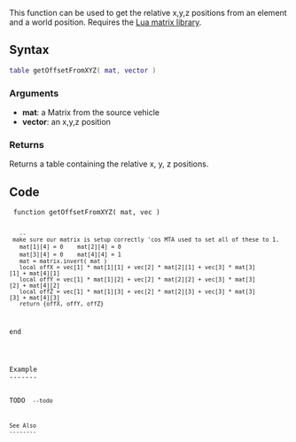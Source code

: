 <lowercasetitle></lowercasetitle>

This function can be used to get the relative x,y,z positions from an element and a world position. Requires the [Lua matrix library](/docs/Lua_matrix_library.md "wikilink").

Syntax
------

``` lua
table getOffsetFromXYZ( mat, vector )
```

### Arguments

-   **mat**: a Matrix from the source vehicle
-   **vector**: an x,y,z position

### Returns

Returns a table containing the relative x, y, z positions.

Code
----

<section name="Server- and/or clientside Script" class="both" show="true">
<code lang="lua"> function getOffsetFromXYZ( mat, vec )

`   -- make sure our matrix is setup correctly 'cos MTA used to set all of these to 1.`
`   mat[1][4] = 0`
`   mat[2][4] = 0`
`   mat[3][4] = 0`
`   mat[4][4] = 1`
`   mat = matrix.invert( mat )`
`   local offX = vec[1] * mat[1][1] + vec[2] * mat[2][1] + vec[3] * mat[3][1] + mat[4][1]`
`   local offY = vec[1] * mat[1][2] + vec[2] * mat[2][2] + vec[3] * mat[3][2] + mat[4][2]`
`   local offZ = vec[1] * mat[1][3] + vec[2] * mat[2][3] + vec[3] * mat[3][3] + mat[4][3]`
`   return {offX, offY, offZ}`

end

</syntaxhighlight>
</section>
Example
-------

<section name="Client" class="client" show="true">
TODO <code lang="lua"> --todo

</syntaxhighlight>
</section>
See Also
--------
